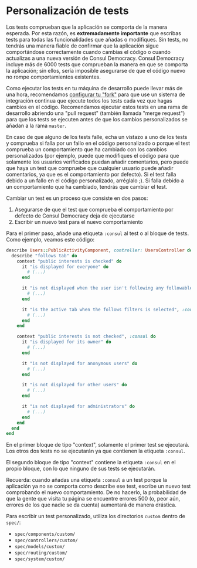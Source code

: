 # Personalización de tests

Los tests comprueban que la aplicación se comporta de la manera esperada. Por esta razón, es **extremadamente importante** que escribas tests para todas las funcionalidades que añadas o modifiques. Sin tests, no tendrás una manera fiable de confirmar que la aplicación sigue comportándose correctamente cuando cambias el código o cuando actualizas a una nueva versión de Consul Democracy. Consul Democracy incluye más de 6000 tests que comprueban la manera en que se comporta la aplicación; sin ellos, sería imposible asegurarse de que el código nuevo no rompe comportamientos existentes.

Como ejecutar los tests en tu máquina de desarrollo puede llevar más de una hora, recomendamos [configurar tu "fork"](../getting_started/configuration.md) para que use un sistema de integración continua que ejecute todos los tests cada vez que hagas cambios en el código. Recomendamos ejecutar estos tests en una rama de desarrollo abriendo una "pull request" (también llamada "merge request") para que los tests se ejecuten antes de que los cambios personalizados se añadan a la rama `master`.

En caso de que alguno de los tests falle, echa un vistazo a uno de los tests y comprueba si falla por un fallo en el código personalizado o porque el test comprueba un comportamiento que ha cambiado con los cambios personalizados (por ejemplo, puede que modifiques el código para que solamente los usuarios verificados puedan añadir comentarios, pero puede que haya un test que compruebe que cualquier usuario puede añadir comentarios, ya que es el comportamiento por defecto). Si el test falla debido a un fallo en el código personalizado, arréglalo ;). Si falla debido a un comportamiento que ha cambiado, tendrás que cambiar el test.

Cambiar un test es un proceso que consiste en dos pasos:

1. Asegurarse de que el test que comprueba el comportamiento por defecto de Consul Democracy deja de ejecutarse
2. Escribir un nuevo test para el nuevo comportamiento

Para el primer paso, añade una etiqueta `:consul` al test o al bloque de tests. Como ejemplo, veamos este código:

```ruby
describe Users::PublicActivityComponent, controller: UsersController do
  describe "follows tab" do
    context "public interests is checked" do
      it "is displayed for everyone" do
        # (...)
      end

      it "is not displayed when the user isn't following any followables", :consul do
        # (...)
      end

      it "is the active tab when the follows filters is selected", :consul do
        # (...)
      end
    end

    context "public interests is not checked", :consul do
      it "is displayed for its owner" do
        # (...)
      end

      it "is not displayed for anonymous users" do
        # (...)
      end

      it "is not displayed for other users" do
        # (...)
      end

      it "is not displayed for administrators" do
        # (...)
      end
    end
  end
end
```

En el primer bloque de tipo "context", solamente el primer test se ejecutará. Los otros dos tests no se ejecutarán ya que contienen la etiqueta `:consul`.

El segundo bloque de tipo "context" contiene la etiqueta `:consul` en el propio bloque, con lo que ninguno de sus tests se ejecutarán.

Recuerda: cuando añadas una etiqueta `:consul` a un test porque la aplicación ya no se comporta como describe ese test, escribe un nuevo test comprobando el nuevo comportamiento. De no hacerlo, la probabilidad de que la gente que visita tu página se encuentre errores 500 (o, peor aún, errores de los que nadie se da cuenta) aumentará de manera drástica.

Para escribir un test personalizado, utiliza los directorios `custom` dentro de `spec/`:

* `spec/components/custom/`
* `spec/controllers/custom/`
* `spec/models/custom/`
* `spec/routing/custom/`
* `spec/system/custom/`
